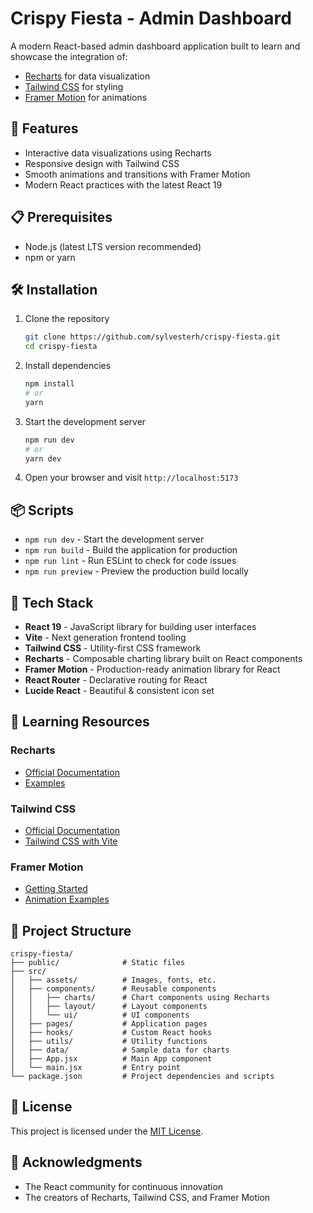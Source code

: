 # Crispy Fiesta - Admin Dashboard

A modern React-based admin dashboard application built to learn and showcase the integration of:
- [Recharts](https://recharts.org/) for data visualization
- [Tailwind CSS](https://tailwindcss.com/) for styling
- [Framer Motion](https://www.framer.com/motion/) for animations

## 🚀 Features

- Interactive data visualizations using Recharts
- Responsive design with Tailwind CSS
- Smooth animations and transitions with Framer Motion
- Modern React practices with the latest React 19

## 📋 Prerequisites

- Node.js (latest LTS version recommended)
- npm or yarn

## 🛠️ Installation

1. Clone the repository
   ```bash
   git clone https://github.com/sylvesterh/crispy-fiesta.git
   cd crispy-fiesta
   ```

2. Install dependencies
   ```bash
   npm install
   # or
   yarn
   ```

3. Start the development server
   ```bash
   npm run dev
   # or
   yarn dev
   ```

4. Open your browser and visit `http://localhost:5173`

## 📦 Scripts

- `npm run dev` - Start the development server
- `npm run build` - Build the application for production
- `npm run lint` - Run ESLint to check for code issues
- `npm run preview` - Preview the production build locally

## 🧰 Tech Stack

- **React 19** - JavaScript library for building user interfaces
- **Vite** - Next generation frontend tooling
- **Tailwind CSS** - Utility-first CSS framework
- **Recharts** - Composable charting library built on React components
- **Framer Motion** - Production-ready animation library for React
- **React Router** - Declarative routing for React
- **Lucide React** - Beautiful & consistent icon set

## 🧠 Learning Resources

### Recharts
- [Official Documentation](https://recharts.org/en-US/guide)
- [Examples](https://recharts.org/en-US/examples)

### Tailwind CSS
- [Official Documentation](https://tailwindcss.com/docs)
- [Tailwind CSS with Vite](https://tailwindcss.com/docs/guides/vite)

### Framer Motion
- [Getting Started](https://www.framer.com/motion/introduction/)
- [Animation Examples](https://www.framer.com/motion/examples/)

## 📝 Project Structure

```
crispy-fiesta/
├── public/              # Static files
├── src/
│   ├── assets/          # Images, fonts, etc.
│   ├── components/      # Reusable components
│   │   ├── charts/      # Chart components using Recharts
│   │   ├── layout/      # Layout components
│   │   └── ui/          # UI components
│   ├── pages/           # Application pages
│   ├── hooks/           # Custom React hooks
│   ├── utils/           # Utility functions
│   ├── data/            # Sample data for charts
│   ├── App.jsx          # Main App component
│   └── main.jsx         # Entry point
└── package.json         # Project dependencies and scripts
```

## 📄 License

This project is licensed under the [MIT License](LICENSE).

## 🙏 Acknowledgments

- The React community for continuous innovation
- The creators of Recharts, Tailwind CSS, and Framer Motion
